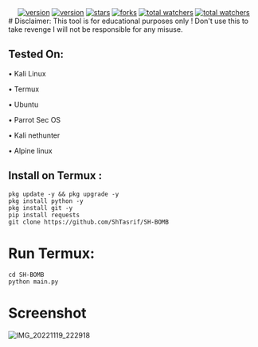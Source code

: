 <div align="center">
<a href="https://www.github.com/ShTasrif"><img src="https://img.shields.io/github/followers/ShTasrif?logo=GITHUB&style=for-the-badge" alt="version" ></a>
<a href="https://www.github.com/ShTasrif/cybersh"><img src="https://img.shields.io/badge/Version-v1.0.0-dark?style=for-the-badge" alt="version" ></a>
<a href="https://www.github.com/ShTasrif/cybersh"><img src="https://img.shields.io/github/stars/ShTasrif/SH-BOMB?logo=GITHUB&style=for-the-badge" alt="stars" ></a>
<a href="https://www.github.com/ShTasrif/cybersh/fork"><img src="https://img.shields.io/github/forks/ShTasrif/SH-BOMB?logo=GITHUB&style=for-the-badge" alt="forks" ></a>
<a href="https://www.github.com/ShTasrif/cybersh"><img src="https://img.shields.io/github/watchers/ShTasrif/cybersh?color=red&logo=github&style=for-the-badge" alt="total watchers" ></a>
<a href="https://www.github.com/ShTasrif/cybersh/blob/main/LICENSE"><img src="https://img.shields.io/github/license/ShTasrif/cybersh?logo=license&style=for-the-badge" alt="total watchers" ></a>
</div>
# Disclaimer:
This tool is for educational purposes only ! Don't use this to take revenge I will not be responsible for any misuse.

## Tested On:
• Kali Linux

• Termux

• Ubuntu

• Parrot Sec OS

• Kali nethunter

• Alpine linux
## Install on Termux :
```
pkg update -y && pkg upgrade -y
pkg install python -y
pkg install git -y
pip install requests
git clone https://github.com/ShTasrif/SH-BOMB
```
# Run Termux:
```
cd SH-BOMB
python main.py
```
# Screenshot 
![IMG_20221119_222918](https://user-images.githubusercontent.com/85736436/202861663-56235a96-993b-448b-b5d1-ca60b2e91108.jpg)
